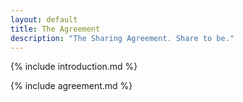 ```yaml
---
layout: default
title: The Agreement
description: "The Sharing Agreement. Share to be."
---
```


{% include introduction.md %}

{% include agreement.md %}
